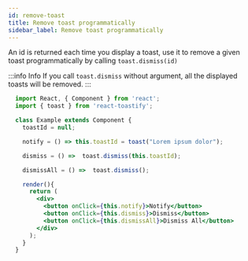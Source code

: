 ```yaml
---
id: remove-toast
title: Remove toast programmatically 
sidebar_label: Remove toast programmatically
---
```


An id is returned each time you display a toast, use it to remove a given toast programmatically by calling `toast.dismiss(id)`

:::info Info
If you call `toast.dismiss` without argument, all the displayed toasts will be removed.
:::

```jsx
  import React, { Component } from 'react';
  import { toast } from 'react-toastify';

  class Example extends Component {
    toastId = null;

    notify = () => this.toastId = toast("Lorem ipsum dolor");

    dismiss = () =>  toast.dismiss(this.toastId);

    dismissAll = () =>  toast.dismiss();

    render(){
      return (
        <div>
          <button onClick={this.notify}>Notify</button>
          <button onClick={this.dismiss}>Dismiss</button>
          <button onClick={this.dismissAll}>Dismiss All</button>
        </div>
      );
    }
  }
```
